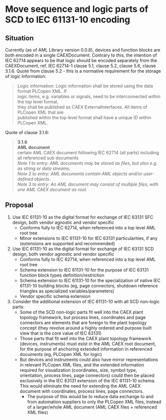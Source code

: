 # Move sequence and logic parts of SCD to IEC 61131-10 encoding

## Situation

Currently (as of AML Library version 0.0.8), devices and function blocks are both encoded in a single CAEXDocument.
Contrary to this, the intention of IEC 62714 appears to be that logic should be encoded separately from the CAEXDocument, ref. IEC 62714-1 clause 5.1, clause 5.2, clause 5.6, clause 3.1.6.
Quote from clause 5.2 - this is a normative requirement for the storage of logic information:

> Logic information: Logic information shall be stored using the data format PLCopen XML. If  
> logic items, e.g. variables or signals, need to be interconnected within the top level format,  
> they shall be published as CAEX ExternalInterfaces. All items of PLCopen XML that are  
> published within the top level format shall have a unique ID within PLCopen XML.  

Quote of clause 3.1.6:

> **3.1.6**  
> **AML document**  
> certain AML CAEX document following IEC 62714 (all parts) including all referenced sub documents  
> *Note 1 to entry: AML documents may be stored as files, but also e.g. as string or data streams.*  
> *Note 2 to entry: AML documents contain AML objects and/or user-defined objects.*  
> *Note 3 to entry: An AML document may consist of multiple files, with one AML CAEX document as root.*  

## Proposal

1. Use IEC 61131-10 as the digital format for exchange of IEC 63131 SFC design, both vendor agnostic and vendor specific
   - Conforms fully to IEC 62714, when referenced into a top level AML root tree
   - Minor extensions to IEC 61131-10 for IEC 63131 particularities, if any (extensions are supported and recommended)
2. Use IEC 61131-10 as the digital format for exchange of IEC 63131 SCD design, both vendor agnostic and vendor specific
   - Conforms fully to IEC 62714, when referenced into a top level AML root tree
   - Schema extension to IEC 61131-10 for the purpose of IEC 63131 function block types definition/restriction
   - Schema extension to IEC 61131-10 for the specialization of native IEC 61131-10 building blocks (eg, page connectors, shutdown reference triangles as specialized variables/parameters)
   - Vendor specific schema extension
3. Consider the additional extension of IEC 61131-10 with all SCD non-logic parts:
   - Some of the SCD non-logic parts fit well into the CAEX plant topology framework, but process lines, coordinates and page connectors are elements that are foreign to the plant topology concept (they revolve around a highly ordered and purpose built view that is the core value of IEC 63131)
   - Those parts that fit well into the CAEX plant topology framework (devices, instruments) must exist in the AML CAEX root document, for the purpose of anchoring extended information in referenced documents (eg, PLCopen XML for logic)
   - But devices and instruments could also have mirror representations in relevant PLCopen XML files, and the extended information required for visualization (coordinates, size, symbol type, orientation, process lines, page connectors) could then be placed exclusively in the IEC 63131 extension of the IEC 61131-10 schema. This would eliminate the need for extending the AML CAEX document with coordinates, process lines, page connectors.
     - The purpose of this would be to reduce data exchange to and from automation suppliers to only the PLCopen XML files, instead of a larger/whole AML document (AML CAEX files + referenced XML files)
